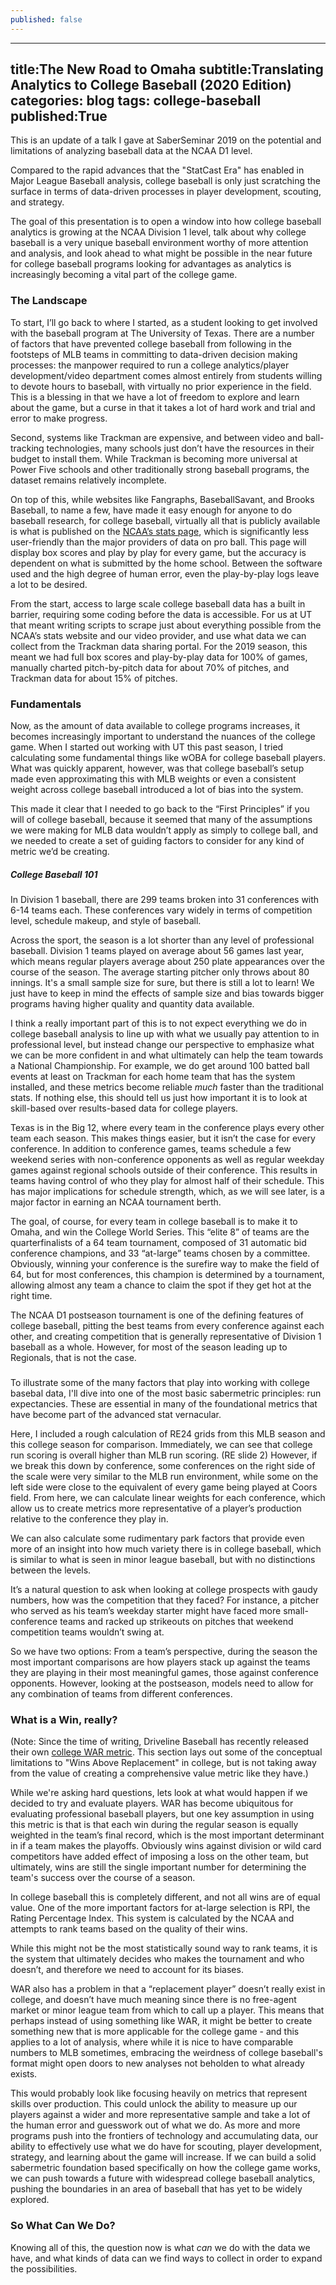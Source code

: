```yaml
---
published: false
---
```

---
title:The New Road to Omaha
subtitle:Translating Analytics to College Baseball (2020 Edition)
categories: blog
tags: college-baseball
published:True
---

This is an update of a talk I gave at SaberSeminar 2019 on the potential and limitations of analyzing baseball data at the NCAA D1 level.

Compared to the rapid advances that the "StatCast Era" has enabled in Major League Baseball analysis, college baseball is only just scratching the surface in terms of data-driven processes in player development, scouting, and strategy.

The goal of this presentation is to open a window into how college baseball analytics is growing at the NCAA Division 1 level, talk about why college baseball is a very unique baseball environment worthy of more attention and analysis, and look ahead to what might be possible in the near future for college baseball programs looking for advantages as analytics is increasingly becoming a vital part of the college game.

### The Landscape

To start, I’ll go back to where I started, as a student looking to get involved with the baseball program at The University of Texas. There are a number of factors that have prevented college baseball from following in the footsteps of MLB teams in committing to data-driven decision making processes: the manpower required to run a college analytics/player development/video department comes almost entirely from students willing to devote hours to baseball, with virtually no prior experience in the field. This is a blessing in that we have a lot of freedom to explore and learn about the game, but a curse in that it takes a lot of hard work and trial and error to make progress.

Second, systems like Trackman are expensive, and between video and ball-tracking technologies, many schools just don’t have the resources in their budget to install them. While Trackman is becoming more universal at Power Five schools and other traditionally strong baseball programs, the dataset remains relatively incomplete.

On top of this, while websites like Fangraphs, BaseballSavant, and Brooks Baseball, to name a few, have made it easy enough for anyone to do baseball research, for college baseball, virtually all that is publicly available is what is published on the [NCAA’s stats page](stats.ncaa.org), which is significantly less user-friendly than the major providers of data on pro ball. This page will display box scores and play by play for every game, but the accuracy is dependent on what is submitted by the home school. Between the software used and the high degree of human error, even the play-by-play logs leave a lot to be desired.

From the start, access to large scale college baseball data has a built in barrier, requiring some coding before the data is accessible. For us at UT that meant writing scripts to scrape just about everything possible from the NCAA’s stats website and our video provider, and use what data we can collect from the Trackman data sharing portal. For the 2019 season, this meant we had full box scores and play-by-play data for 100% of games, manually charted pitch-by-pitch data for about 70% of pitches, and Trackman data for about 15% of pitches.

### Fundamentals

Now, as the amount of data available to college programs increases, it becomes increasingly important to understand the nuances of the college game.
When I started out working with UT this past season, I tried calculating some fundamental things like wOBA for college baseball players. What was quickly apparent, however, was that college baseball’s setup made even approximating this with MLB weights or even a consistent weight across college baseball introduced a lot of bias into the system.

This made it clear that I needed to go back to the “First Principles” if you will of college baseball, because it seemed that many of the assumptions we were making for MLB data wouldn’t apply as simply to college ball, and we needed to create a set of guiding factors to consider for any kind of metric we’d be creating.


##### College Baseball 101
In Division 1 baseball, there are 299 teams broken into 31 conferences with 6-14 teams each. These conferences vary widely in terms of competition level, schedule makeup, and style of baseball.

Across the sport, the season is a lot shorter than any level of professional baseball. Division 1 teams played on average about 56 games last year, which means regular players average about 250 plate appearances over the course of the season. The average starting pitcher only throws about 80 innings. It's a small sample size for sure, but there is still a lot to learn! We just have to keep in mind the effects of sample size and bias towards bigger programs having higher quality and quantity data available.

I think a really important part of this is to not expect everything we do in college baseball analysis to line up with what we usually pay attention to in professional level, but instead change our perspective to emphasize what we can be more confident in and what ultimately can help the team towards a National Championship. For example, we do get around 100 batted ball events at least on Trackman for each home team that has the system installed, and these metrics become reliable *much* faster than the traditional stats. If nothing else, this should tell us just how important it is to look at skill-based over results-based data for college players.

Texas is in the Big 12, where every team in the conference plays every other team each season. This makes things easier, but it isn’t the case for every conference. In addition to conference games, teams schedule a few weekend series with non-conference opponents as well as regular weekday games against regional schools outside of their conference. This results in teams having control of who they play for almost half of their schedule. This has major implications for schedule strength, which, as we will see later, is a major factor in earning an NCAA tournament berth.

The goal, of course, for every team in college baseball is to make it to Omaha, and win the College World Series. This “elite 8” of teams are the quarterfinalists of a 64 team tournament, composed of 31 automatic bid conference champions, and 33 “at-large” teams chosen by a committee. Obviously, winning your conference is the surefire way to make the field of 64, but for most conferences, this champion is determined by a tournament, allowing almost any team a chance to claim the spot if they get hot at the right time.

The NCAA D1 postseason tournament is one of the defining features of college baseball, pitting the best teams from every conference against each other, and creating competition that is generally representative of Division 1 baseball as a whole. However, for most of the season leading up to Regionals, that is not the case.

###

To illustrate some of the many factors that play into working with college basebal data, I'll dive into one of the most basic sabermetric principles: run expectancies. These are essential in many of the foundational metrics that have become part of the advanced stat vernacular.

Here, I included a rough calculation of RE24 grids from this MLB season and this college season for comparison. Immediately, we can see that college run scoring is overall higher than MLB run scoring. (RE slide 2) However, if we break this down by conference, some conferences on the right side of the scale were very similar to the MLB run environment, while some on the left side were close to the equivalent of every game being played at Coors field. From here, we can calculate linear weights for each conference, which allow us to create metrics more representative of a player’s production relative to the conference they play in.

We can also calculate some rudimentary park factors that provide even more of an insight into how much variety there is in college baseball, which is similar to what is seen in minor league baseball, but with no distinctions between the levels.

It’s a natural question to ask when looking at college prospects with gaudy numbers, how was the competition that they faced? For instance, a pitcher who served as his team’s weekday starter might have faced more small-conference teams and racked up strikeouts on pitches that weekend competition teams wouldn’t swing at.

So we have two options: From a team’s perspective, during the season the most important comparisons are how players stack up against the teams they are playing in their most meaningful games, those against conference opponents. However, looking at the postseason, models need to allow for any combination of teams from different conferences.

### What is a Win, really?
(Note: Since the time of writing, Driveline Baseball has recently released their own [college WAR metric](https://www.drivelinebaseball.com/2020/06/an-introduction-to-cwar/). This section lays out some of the conceptual limitations to "Wins Above Replacement" in college, but is not taking away from the value of creating a comprehensive value metric like they have.)

While we're asking hard questions, lets look at what would happen if we decided to try and evaluate players. WAR has become ubiquitous for evaluating professional baseball players, but one key assumption in using this metric is that is that each win during the regular season is equally weighted in the team’s final record, which is the most important determinant in if a team makes the playoffs. Obviously wins against division or wild card competitors have added effect of imposing a loss on the other team, but ultimately, wins are still the single important number for determining the team's success over the course of a season.

In college baseball this is completely different, and not all wins are of equal value. One of the more important factors for at-large selection is RPI, the Rating Percentage Index.  This system is calculated by the NCAA and attempts to rank teams based on the quality of their wins.

While this might not be the most statistically sound way to rank teams, it is the system that ultimately decides who makes the tournament and who doesn’t, and therefore we need to account for its biases.

WAR also has a problem in that a “replacement player” doesn’t really exist in college, and doesn’t have much meaning since there is no free-agent market or minor league team from which to call up a player. This means that perhaps instead of using something like WAR, it might be better to create something new that is more applicable for the college game - and this applies to a lot of analysis, where while it is nice to have comparable numbers to MLB sometimes, embracing the weirdness of college baseball's format might open doors to new analyses not beholden to what already exists. 

This would probably look like focusing heavily on metrics that represent skills over production. This could unlock the ability to measure up our players against a wider and more representative sample and take a lot of the human error and guesswork out of what we do. As more and more programs push into the frontiers of technology and accumulating data, our ability to effectively use what we do have for scouting, player development, strategy, and learning about the game will increase. If we can build a solid sabermetric foundation based specifically on how the college game works, we can push towards a future with widespread college baseball analytics, pushing the boundaries in an area of baseball that has yet to be widely explored.

### So What Can We Do?
Knowing all of this, the question now is what *can* we do with the data we have, and what kinds of data can we find ways to collect in order to expand the possibilities.
